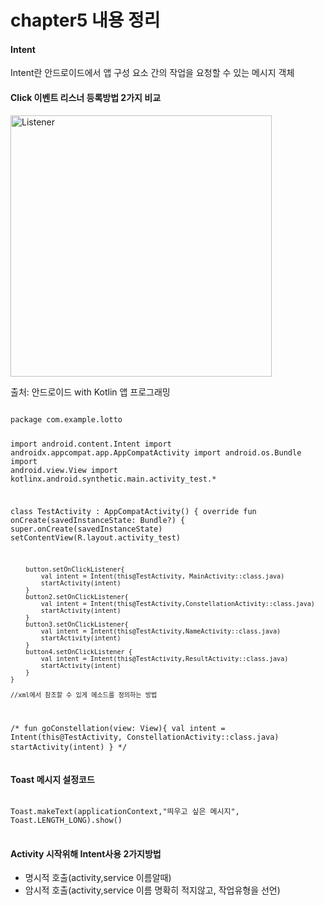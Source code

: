 <h1>chapter5 내용 정리</h1>

<h4>Intent</h4>
<p>Intent란 안드로이드에서 앱 구성 요소 간의 작업을 요청할 수 있는 메시지 객체</p>

<h4>Click 이벤트 리스너 등록방법 2가지 비교</h4>
<img width="418" alt="Listener" src="https://user-images.githubusercontent.com/24909625/90487722-d2116500-e175-11ea-992f-8f31912aa0b2.PNG">
<p>출처: 안드로이드 with Kotlin 앱 프로그래밍</p>
<pre>
<code>
package com.example.lotto

import android.content.Intent
import androidx.appcompat.app.AppCompatActivity
import android.os.Bundle
import android.view.View
import kotlinx.android.synthetic.main.activity_test.*

class TestActivity : AppCompatActivity() {
    override fun onCreate(savedInstanceState: Bundle?) {
        super.onCreate(savedInstanceState)
        setContentView(R.layout.activity_test)

        button.setOnClickListener{
            val intent = Intent(this@TestActivity, MainActivity::class.java)
            startActivity(intent)
        }
        button2.setOnClickListener{
            val intent = Intent(this@TestActivity,ConstellationActivity::class.java)
            startActivity(intent)
        }
        button3.setOnClickListener{
            val intent = Intent(this@TestActivity,NameActivity::class.java)
            startActivity(intent)
        }
        button4.setOnClickListener {
            val intent = Intent(this@TestActivity,ResultActivity::class.java)
            startActivity(intent)
        }
    }

    //xml에서 참조할 수 있게 메소드를 정의하는 방법
/*
    fun goConstellation(view: View){
        val intent = Intent(this@TestActivity, ConstellationActivity::class.java)
        startActivity(intent)
    }
    */
</code>
</pre>

<h4>Toast 메시지 설정코드</h4>
<pre>
<code>
Toast.makeText(applicationContext,"띄우고 싶은 메시지", Toast.LENGTH_LONG).show()
</code>
</pre>

<h4>Activity 시작위해 Intent사용 2가지방법</h4>
<ul>
<li>명시적 호출(activity,service 이름알때)</li>
<li>암시적 호출(activity,service 이름 명확히 적지않고, 작업유형을 선언)</li>
</ul>